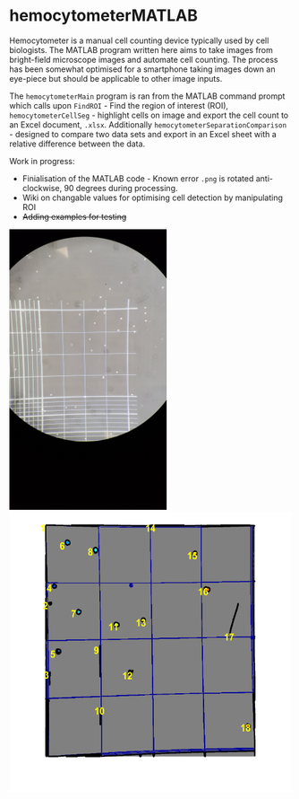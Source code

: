 # hemocytometerMATLAB
Hemocytometer is a manual cell counting device typically used by cell biologists. The  MATLAB program written here aims to take images from bright-field microscope images and automate cell counting. The process has been somewhat optimised for a smartphone taking images down an eye-piece but should be applicable to other image inputs.

The `hemocytometerMain` program is ran from the MATLAB command prompt which calls upon `FindROI` - Find the region of interest (ROI), `hemocytometerCellSeg` - highlight cells on image and export the cell count to an Excel document, `.xlsx`. Additionally `hemocytometerSeparationComparison` - designed to compare two data sets and export in an Excel sheet with a relative difference between the data.

Work in progress:

* Finialisation of the MATLAB code - Known error `.png` is rotated anti-clockwise, 90 degrees during processing.
* Wiki on changable values for optimising cell detection by manipulating ROI
* ~~Adding examples for testing~~ 


<p float="left">
  <img src="https://github.com/MattH688/hemocytometerMATLAB/blob/main/ExampleData/75ulI/20190918_113157.jpg" height="500">
  <img src="https://github.com/MattH688/hemocytometerMATLAB/blob/main/ExampleData/75ulI/20190918_113157.png" height="500">
</p>

